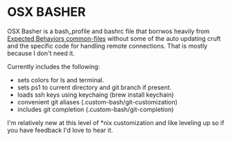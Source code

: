 # OSX BASHER

OSX Basher is a bash_profile and bashrc file that borrwos heavily from [Expected Behaviors common-files](https://github.com/expectedbehavior/common-files) without some of the auto updating cruft and the specific code for handling remote connections.  That is mostly because I don't need it.  

Currently includes the following:

* sets colors for ls and terminal.
* sets ps1 to current directory and git branch if present.
* loads ssh keys using keychaing (brew install keychain)
* convenient git aliases (.custom-bash/git-customization)
* includes git completion (.custom-bash/git-completion)

I'm relatively new at this level of *nix customization and like leveling up so if you have feedback I'd love to hear it.

